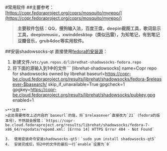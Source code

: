 #常用软件
##主要参考：
[https://copr.fedoraproject.org/coprs/mosquito/myrepo/](https://copr.fedoraproject.org/coprs/mosquito/myrepo/)

>**主要软件包括：QQ，搜狗输入法，百度王盘，deepin截图工具，歌词显示工具，deepinmusic，xwinddesktop（类似迅雷），为知笔记，有到笔记
豆瓣音乐，grub4doc等实用软件。**

##安装shadowsocks-qt
直接使用[fedora的安装源](https://copr.fedoraproject.org/coprs/librehat/shadowsocks/)：
1.  新建文件`/etc/yum.repos.d/libredhat-shadowsocks-fedora.repo`
2.  将下面的源输入到1中的文件```
[librehat-shadowsocks]
name=Copr repo for shadowsocks owned by librehat
baseurl=https://copr-be.cloud.fedoraproject.org/results/librehat/shadowsocks/fedora-$releasever-$basearch/
skip_if_unavailable=True
gpgcheck=1
gpgkey=https://copr-be.cloud.fedoraproject.org/results/librehat/shadowsocks/pubkey.gpg
enabled=1
```
>**注意:**
>此处需要修改上述内容的`baseurl`的值，将`$releasever`直接改为`21`（fedora的版本号），不然就会报错：`https://copr-be.cloud.fedoraproject.org/results/librehat/shadowsocks/fedora-7-x86_64/repodata/repomd.xml: [Errno 14] HTTPS Error 404 - Not Found`

3.  使用安装命令安装shadowsocks-qt5：`sudo yum install shadowsocks-qt5`
4.  安装完成后，将2中的文件的最后一行`enable`设置为`0`

